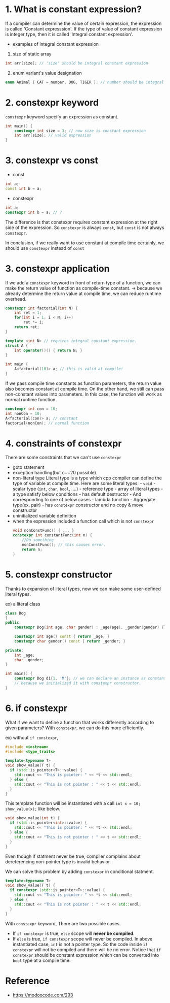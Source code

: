 
# 1. What is constant expression?

If a compiler can determine the value of certain expression, the expression is called 'Constant expresssion'.
If the type of value of constant expression is integer type, then it is called 'Integral constant expression'.

- examples of integral constant expression
1. size of static array
```cpp
int arr[size]; // 'size' should be integral constant expression
```
2. enum variant's value designation
```cpp
enum Animal { CAT = number, DOG, TIGER }; // number should be integral constant expression.
```

# 2. constexpr keyword
`constexpr` keyword specify an expression as constant.
```cpp
int main() {
	constexpr int size = 3; // now size is constant expression
	int arr[size]; // valid expression
}
```


# 3. constexpr vs const
- const
```cpp
int a;
const int b = a;
```

- constexpr
```cpp
int a;
constexpr int b = a; // ?
```

The difference is that constexpr requires constant expression at the right side of the expression.
So `constexpr` is always `const`, but `const` is not always `constexpr`.

In conclusion, if we really want to use constant at compile time certainly, we should use `constexpr` instead of `const`


# 3. constexpr application
If we add a `constexpr` keyword in front of return type of a function, we can make the return value of function as compile-time constant.
-> because we already determine the return value at compile time, we can reduce runtime overhead.

```cpp
constexpr int factorial(int N) {
	int ret = 1;
	for(int i = 1; i < N; i++)
		ret *= i;
	return ret;
}

template <int N> // requires integral constant expression.
struct A {
	int operator()() { return N; }
}

int main {
	A<factorial(10)> a; // this is valid at compile!
}
```

If we pass compile time constants as function parameters, the return value also becomes constant at compile time.
On the other hand, we still can pass non-constant values into parameters. In this case, the function will work as normal runtime function.
```cpp
constexpr int con = 10;
int nonCon = 10;
A<factorial(con)> a; // constant
factorial(nonCon); // normal function 
```


# 4. constraints of constexpr
 There are some constraints that we can't use `constexpr`
- goto statement
- exception handling(but c++20 possible)
- non-literal type
	Literal type is a type which cpp compiler can define the type of variable at compile time.
	Here are some literal types:
		- `void`
		- scalar type (`int`, `char`, `bool`, ....)
		- reference type
		- array of literal types
		- a type satisfy below conditions
			- has default destructor
			- And corresponding to one of below cases
				- lambda function
				- Aggregate type(ex. pair)
				- has `constexpr` constructor and no copy & move constructor
- uninitialized variable definition
- when the expression included a function call which is not `constexpr`
	```cpp
	void nonConstFunc() { ... }
	constexpr int constantFunc(int n) {
		//Do something
		nonConstFunc(); // this causes error.
		return n;
	}	
	```

# 5. constexpr constructor
Thanks to expansion of literal types, now we can make some user-defined literal types.

ex) a literal class
```cpp
class Dog
{
public:
	constexpr Dog(int age, char gender) : _age(age), _gender(gender) {}

	constexpr int age() const { return _age; }
	constexpr char gender() const { return _gender; }

private:
	int _age;
	char _gender;
}

int main() {
	constexpr Dog d1{1, 'M'}; // we can declare an instance as constant
	// because we initialized it with constexpr constructor.
}
```


# 6. if constexpr
What if we want to define a function that works differently according to given parameters?
With `constexpr`, we can do this more efficiently.

ex) 
without `if constexpr`, 
```cpp
#include <iostream>
#include <type_traits>

template<typename T>
void show_value(T t) {
  if (std::is_pointer<T>::value) {
    std::cout << "This is pointer: " << *t << std::endl;
  } else {
    std::cout << "This is not pointer : " << t << std::endl;
  }
}
```
This template function will be instantiated with a call `int x = 10; show_value(x);` like below.
```cpp
void show_value(int t) {
  if (std::is_pointer<int>::value) {
    std::cout << "This is pointer: " << *t << std::endl;
  } else {
    std::cout << "This is not pointer : " << t << std::endl;
  }
}
```
Even though if statment never be true, compiler complains about dereferencing non-pointer type is invalid behavior.

We can solve this problem by adding `constexpr` in conditional statment.
```cpp
template<typename T>
void show_value(T t) {
  if constexpr (std::is_pointer<T>::value) {
    std::cout << "This is pointer: " << *t << std::endl;
  } else {
    std::cout << "This is not pointer : " << t << std::endl;
  }
}
```
With `constexpr` keyword, There are two possible cases.
- If `if constexpr` is true, `else` scope will **never be compiled**.
- If `else` is true, `if constexpr` scope will never be compiled.
In above instantiated case, `int` is not a pointer type. So the code inside `if constexpr` will not be compiled and there will be no error.
Notice that `if constexpr` should be constant expression which can be converted into `bool` type at a compile time.

# Reference
- https://modoocode.com/293